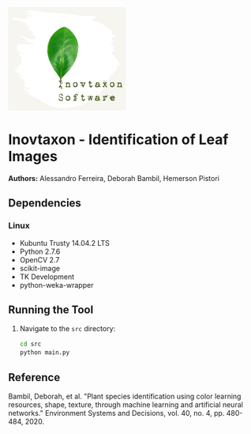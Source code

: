 ![name-of-you-image](https://github.com/DeborahBambil/figs/blob/main/inovtaxon1.png?raw=true)

# Inovtaxon - Identification of Leaf Images

**Authors:** Alessandro Ferreira, Deborah Bambil, Hemerson Pistori

## Dependencies

### Linux
- Kubuntu Trusty 14.04.2 LTS
- Python 2.7.6
- OpenCV 2.7
- scikit-image
- TK Development
- python-weka-wrapper

## Running the Tool

1. Navigate to the `src` directory:
   ```bash
   cd src
   python main.py

## Reference
Bambil, Deborah, et al. "Plant species identification using color learning resources, shape, texture, through machine learning and artificial neural networks." Environment Systems and Decisions, vol. 40, no. 4, pp. 480-484, 2020.
